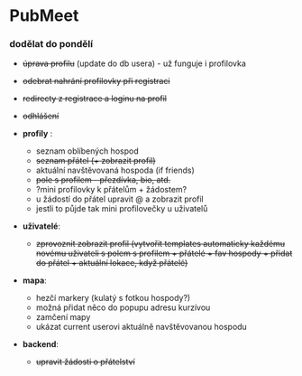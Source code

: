 # PubMeet
### dodělat do pondělí
- ~~úprava profilu~~ (update do db usera) - už funguje i profilovka
- ~~odebrat nahrání profilovky při registraci~~
- ~~redirecty z registrace a loginu na profil~~
- ~~odhlášení~~

- **profily** :
    - seznam oblíbených hospod
    - ~~seznam přátel (+ zobrazit profil)~~
    - aktuální navštěvovaná hospoda (if friends)
    - ~~pole s profilem - přezdívka, bio, atd.~~
    - ?mini profilovky k přátelům + žádostem?
    - u žádostí do přátel upravit @ a zobrazit profil
    - jestli to půjde tak mini profilovečky u uživatelů
 
- **uživatelé**:
    - ~~zprovoznit zobrazit profil (vytvořit templates automaticky každému novému uživateli s polem s profilem + přátelé + fav hospody + přidat do přátel + aktuální lokace, když přátelé)~~

- **mapa**:
    - hezčí markery (kulatý s fotkou hospody?)
    - možná přidat něco do popupu adresu kurzívou
    - zamčení mapy 
    - ukázat current userovi aktuálně navštěvovanou hospodu
 
- **backend**:
    - ~~upravit žádosti o přátelství~~

